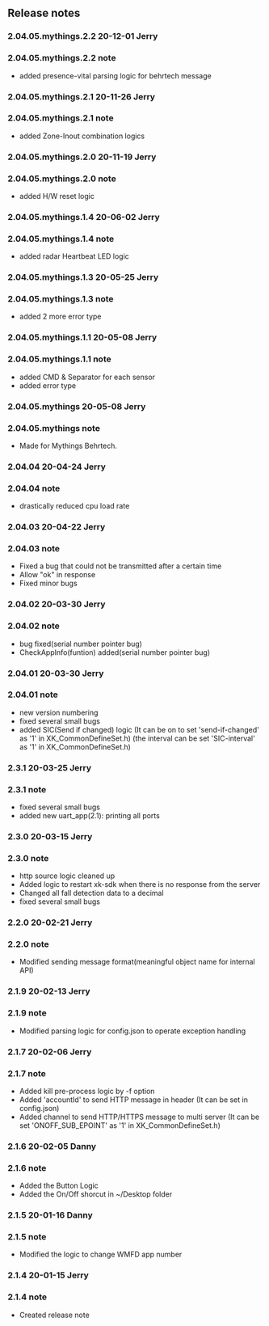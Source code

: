 ## Release notes

### 2.04.05.mythings.2.2   20-12-01    Jerry
### 2.04.05.mythings.2.2   note
* added presence-vital parsing logic for behrtech message


### 2.04.05.mythings.2.1   20-11-26    Jerry
### 2.04.05.mythings.2.1   note
* added Zone-Inout combination logics


### 2.04.05.mythings.2.0   20-11-19    Jerry
### 2.04.05.mythings.2.0   note
* added H/W reset logic


### 2.04.05.mythings.1.4   20-06-02    Jerry
### 2.04.05.mythings.1.4   note
* added radar Heartbeat LED logic


### 2.04.05.mythings.1.3   20-05-25    Jerry
### 2.04.05.mythings.1.3   note
* added 2 more error type


### 2.04.05.mythings.1.1   20-05-08    Jerry
### 2.04.05.mythings.1.1   note
* added CMD & Separator for each sensor
* added error type


### 2.04.05.mythings   20-05-08    Jerry
### 2.04.05.mythings   note
* Made for Mythings Behrtech.


### 2.04.04   20-04-24    Jerry
### 2.04.04   note
* drastically reduced cpu load rate


### 2.04.03   20-04-22    Jerry
### 2.04.03   note
* Fixed a bug that could not be transmitted after a certain time
* Allow "ok" in response
* Fixed minor bugs 


### 2.04.02   20-03-30    Jerry
### 2.04.02   note
* bug fixed(serial number pointer bug)
* CheckAppInfo(funtion) added(serial number pointer bug)


### 2.04.01   20-03-30    Jerry
### 2.04.01   note
* new version numbering
* fixed several small bugs
* added SIC(Send if changed) logic (It can be on to set 'send-if-changed' as '1' in XK_CommonDefineSet.h)
  (the interval can be set 'SIC-interval' as '1' in XK_CommonDefineSet.h) 


### 2.3.1   20-03-25    Jerry
### 2.3.1   note
* fixed several small bugs
* added new uart_app(2.1): printing all ports


### 2.3.0   20-03-15    Jerry
### 2.3.0   note
* http source logic cleaned up
* Added logic to restart xk-sdk when there is no response from the server
* Changed all fall detection data to a decimal
* fixed several small bugs


### 2.2.0   20-02-21    Jerry
### 2.2.0   note
* Modified sending message format(meaningful object name for internal API)


### 2.1.9   20-02-13    Jerry
### 2.1.9   note
* Modified parsing logic for config.json to operate exception handling


### 2.1.7   20-02-06    Jerry
### 2.1.7   note
* Added kill pre-process logic by -f option
* Added 'accountId' to send HTTP message in header (It can be set in config.json)
* Added channel to send HTTP/HTTPS message to multi server (It can be set 'ONOFF_SUB_EPOINT' as '1' in XK_CommonDefineSet.h)


### 2.1.6   20-02-05    Danny
### 2.1.6   note
* Added the Button Logic
* Added the On/Off shorcut in ~/Desktop folder


### 2.1.5   20-01-16    Danny
### 2.1.5   note
* Modified the logic to change WMFD app number 


### 2.1.4   20-01-15    Jerry
### 2.1.4   note
* Created release note 
